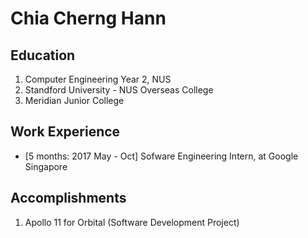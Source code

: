 # Chia Cherng Hann

## Education

1. Computer Engineering Year 2, NUS
2. Standford University - NUS Overseas College
3. Meridian Junior College

## Work Experience

* [5 months: 2017 May - Oct] Sofware Engineering Intern, at Google Singapore

## Accomplishments

1. Apollo 11 for Orbital (Software Development Project)